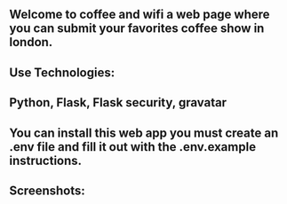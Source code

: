 ## Welcome to coffee and wifi a web page where you can submit your favorites coffee show in london.

## Use Technologies:
## Python, Flask, Flask security, gravatar

## You can install this web app you must create an .env file and fill it out with the .env.example instructions.

## Screenshots:
